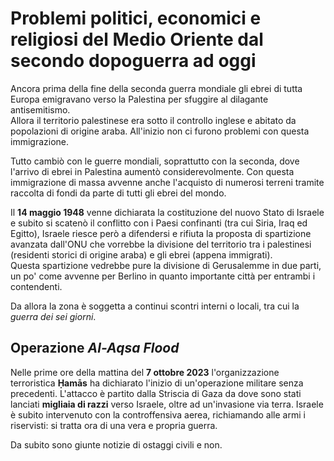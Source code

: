 # Problemi politici, economici e religiosi del Medio Oriente dal secondo dopoguerra ad oggi

Ancora prima della fine della seconda guerra mondiale gli ebrei di tutta Europa
emigravano verso la Palestina per sfuggire al dilagante antisemitismo.\
Allora il territorio palestinese era sotto il controllo inglese e abitato da
popolazioni di origine araba. All'inizio non ci furono problemi con questa
immigrazione.

Tutto cambiò con le guerre mondiali, soprattutto con la seconda, dove l'arrivo
di ebrei in Palestina aumentò considerevolmente. Con questa immigrazione di
massa avvenne anche l'acquisto di numerosi terreni tramite raccolta di fondi da
parte di tutti gli ebrei del mondo.

Il **14 maggio 1948** venne dichiarata la costituzione del nuovo Stato di
Israele e subito si scatenò il conflitto con i Paesi confinanti (tra cui Siria,
Iraq ed Egitto), Israele riesce però a difendersi e rifiuta la proposta di
spartizione avanzata dall'ONU che vorrebbe la divisione del territorio tra i
palestinesi (residenti storici di origine araba) e gli ebrei (appena
immigrati).\
Questa spartizione vedrebbe pure la divisione di Gerusalemme in due parti, un
po' come avvenne per Berlino in quanto importante città per entrambi i
contendenti.

Da allora la zona è soggetta a continui scontri interni o locali, tra cui la
*guerra dei sei giorni*.

## Operazione *Al-Aqsa Flood*

Nelle prime ore della mattina del **7 ottobre 2023** l'organizzazione
terroristica **Ḥamās** ha dichiarato l'inizio di un'operazione militare senza
precedenti. L'attacco è partito dalla Striscia di Gaza da dove sono stati
lanciati **migliaia di razzi** verso Israele, oltre ad un'invasione via terra.
Israele è subito intervenuto con la controffensiva aerea, richiamando alle armi
i riservisti: si tratta ora di una vera e propria guerra.

Da subito sono giunte notizie di ostaggi civili e non.
